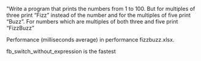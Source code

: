 "Write a program that prints the numbers from 1 to 100. But for multiples of three print “Fizz” instead of the number and for the multiples of five print “Buzz”. For numbers which are multiples of both three and five print “FizzBuzz”


Performance (milliseconds average) in performance fizzbuzz.xlsx.

fb_switch_without_expression is the fastest

